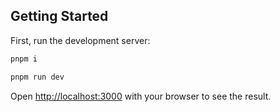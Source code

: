## Getting Started

First, run the development server:

```bash
pnpm i
```

```bash
pnpm run dev
```

Open [http://localhost:3000](http://localhost:3000) with your browser to see the result.
